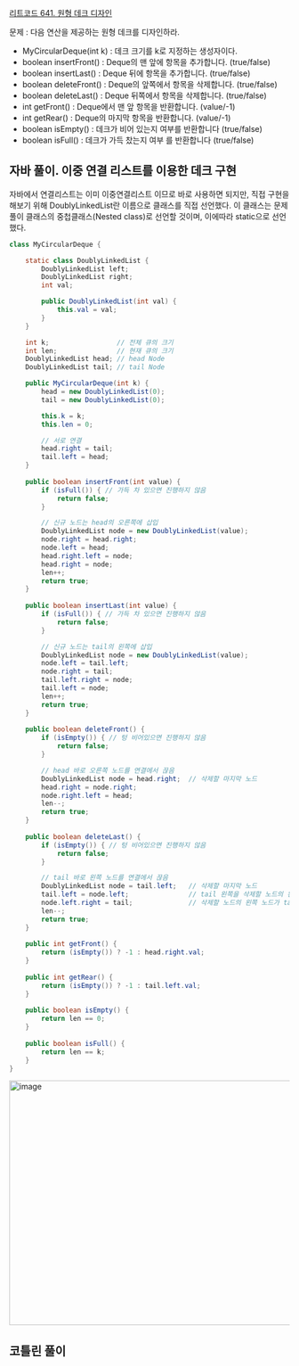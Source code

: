 [리트코드 641. 원형 데크 디자인](https://leetcode.com/problems/design-circular-deque/description/)

문제 : 다음 연산을 제공하는 원형 데크를 디자인하라.

- MyCircularDeque(int k) : 데크 크기를 k로 지정하는 생성자이다.
- boolean insertFront() : Deque의 맨 앞에 항목을 추가합니다. (true/false)
- boolean insertLast() : Deque 뒤에 항목을 추가합니다. (true/false)
- boolean deleteFront() : Deque의 앞쪽에서 항목을 삭제합니다. (true/false)
- boolean deleteLast() : Deque 뒤쪽에서 항목을 삭제합니다. (true/false)
- int getFront() : Deque에서 맨 앞 항목을 반환합니다. (value/-1)
- int getRear() : Deque의 마지막 항목을 반환합니다. (value/-1)
- boolean isEmpty() : 데크가 비어 있는지 여부를 반환합니다 (true/false)
- boolean isFull() : 데크가 가득 찼는지 여부 를 반환합니다 (true/false)

## 자바 풀이. 이중 연결 리스트를 이용한 데크 구현
자바에서 연결리스트는 이미 이중연결리스트 이므로 바로 사용하면 되지만,
직접 구현을 해보기 위해 DoublyLinkedList란 이름으로 클래스를 직접 선언했다.
이 클래스는 문제 풀이 클래스의 중첩클래스(Nested class)로 선언할 것이며,
이에따라 static으로 선언했다.

```java
class MyCircularDeque {

    static class DoublyLinkedList {
        DoublyLinkedList left;
        DoublyLinkedList right;
        int val;

        public DoublyLinkedList(int val) {
            this.val = val;
        }
    }

    int k;                 // 전체 큐의 크기
    int len;               // 현재 큐의 크기
    DoublyLinkedList head; // head Node
    DoublyLinkedList tail; // tail Node

    public MyCircularDeque(int k) {
        head = new DoublyLinkedList(0);
        tail = new DoublyLinkedList(0);

        this.k = k;
        this.len = 0;

        // 서로 연결
        head.right = tail;
        tail.left = head;
    }
    
    public boolean insertFront(int value) {
        if (isFull()) { // 가득 차 있으면 진행하지 않음
            return false;
        } 

        // 신규 노드는 head의 오른쪽에 삽입
        DoublyLinkedList node = new DoublyLinkedList(value);
        node.right = head.right;
        node.left = head;
        head.right.left = node;
        head.right = node;
        len++;
        return true;
    }
    
    public boolean insertLast(int value) {
        if (isFull()) { // 가득 차 있으면 진행하지 않음
            return false;
        } 

        // 신규 노드는 tail의 왼쪽에 삽입
        DoublyLinkedList node = new DoublyLinkedList(value);
        node.left = tail.left;
        node.right = tail;
        tail.left.right = node;
        tail.left = node;
        len++;
        return true;
    }
    
    public boolean deleteFront() {
        if (isEmpty()) { // 텅 비어있으면 진행하지 않음
            return false;
        }

        // head 바로 오른쪽 노드를 연결에서 끊음
        DoublyLinkedList node = head.right;  // 삭제할 마지막 노드
        head.right = node.right;
        node.right.left = head;
        len--;
        return true;
    }
    
    public boolean deleteLast() {
        if (isEmpty()) { // 텅 비어있으면 진행하지 않음
            return false;
        }

        // tail 바로 왼쪽 노드를 연결에서 끊음
        DoublyLinkedList node = tail.left;   // 삭제할 마지막 노드
        tail.left = node.left;               // tail 왼쪽을 삭제할 노드의 왼쪽으로 연결
        node.left.right = tail;              // 삭제할 노드의 왼쪽 노드가 tail을 가리키도록 연결
        len--;
        return true;
    }
    
    public int getFront() {
        return (isEmpty()) ? -1 : head.right.val;
    }
    
    public int getRear() {
        return (isEmpty()) ? -1 : tail.left.val;
    }
    
    public boolean isEmpty() {
        return len == 0;
    }
    
    public boolean isFull() {
        return len == k;
    }
}
```
<img width="674" height="439" alt="image" src="https://github.com/user-attachments/assets/880e2d9e-047e-433e-a4f1-c4818deed991" />


## 코틀린 풀이
```kotlin

```
